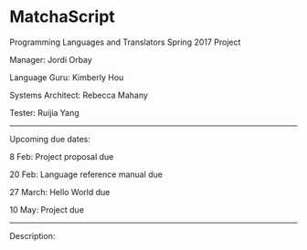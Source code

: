 # MatchaScript

Programming Languages and Translators Spring 2017 Project

Manager: Jordi Orbay

Language Guru: Kimberly Hou

Systems Architect: Rebecca Mahany

Tester: Ruijia Yang

__________________________________________________

Upcoming due dates:

8 Feb: Project proposal due

20 Feb: Language reference manual due

27 March: Hello World due

10 May: Project due

__________________________________________________

Description:
